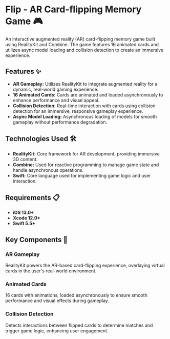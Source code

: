 # Flip - AR Card-flipping Memory Game 🎮

An interactive augmented reality (AR) card-flipping memory game built using RealityKit and Combine. The game features 16 animated cards and utilizes async model loading and collision detection to create an immersive experience.

## Features ✨

- **AR Gameplay:** Utilizes RealityKit to integrate augmented reality for a dynamic, real-world gaming experience.
- **16 Animated Cards:** Cards are animated and loaded asynchronously to enhance performance and visual appeal.
- **Collision Detection:** Real-time interaction with cards using collision detection for an immersive, responsive gameplay experience.
- **Async Model Loading:** Asynchronous loading of models for smooth gameplay without performance degradation.

## Technologies Used 🛠️

- **RealityKit:** Core framework for AR development, providing immersive 3D content.
- **Combine:** Used for reactive programming to manage game state and handle asynchronous operations.
- **Swift:** Core language used for implementing game logic and user interaction.

## Requirements 📋

- **iOS 13.0+**
- **Xcode 12.0+**
- **Swift 5.5+**

## Key Components 🔑

### AR Gameplay
RealityKit powers the AR-based card-flipping experience, overlaying virtual cards in the user's real-world environment.

### Animated Cards
16 cards with animations, loaded asynchronously to ensure smooth performance and visual effects during gameplay.

### Collision Detection
Detects interactions between flipped cards to determine matches and trigger game logic, enhancing user engagement.
